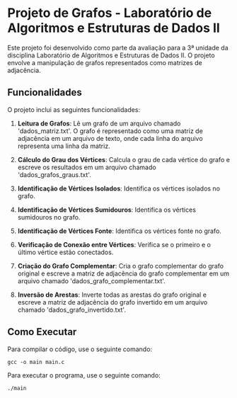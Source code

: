 # Projeto de Grafos - Laboratório de Algoritmos e Estruturas de Dados II

Este projeto foi desenvolvido como parte da avaliação para a 3ª unidade da disciplina Laboratório de Algoritmos e Estruturas de Dados II. O projeto envolve a manipulação de grafos representados como matrizes de adjacência.

## Funcionalidades

O projeto inclui as seguintes funcionalidades:

1. **Leitura de Grafos**: Lê um grafo de um arquivo chamado 'dados_matriz.txt'. O grafo é representado como uma matriz de adjacência em um arquivo de texto, onde cada linha do arquivo representa uma linha da matriz.

2. **Cálculo do Grau dos Vértices**: Calcula o grau de cada vértice do grafo e escreve os resultados em um arquivo chamado 'dados_grafos_graus.txt'.

3. **Identificação de Vértices Isolados**: Identifica os vértices isolados no grafo.

4. **Identificação de Vértices Sumidouros**: Identifica os vértices sumidouros no grafo.

5. **Identificação de Vértices Fonte**: Identifica os vértices fonte no grafo.

6. **Verificação de Conexão entre Vértices**: Verifica se o primeiro e o último vértice estão conectados.

7. **Criação do Grafo Complementar**: Cria o grafo complementar do grafo original e escreve a matriz de adjacência do grafo complementar em um arquivo chamado 'dados_grafo_complementar.txt'.

8. **Inversão de Arestas**: Inverte todas as arestas do grafo original e escreve a matriz de adjacência do grafo invertido em um arquivo chamado 'dados_grafo_invertido.txt'.

## Como Executar

Para compilar o código, use o seguinte comando:

```
gcc -o main main.c
```

Para executar o programa, use o seguinte comando:

```
./main
```
